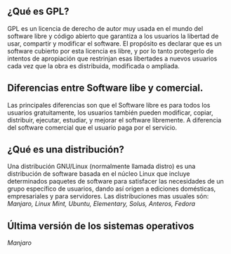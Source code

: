 ## ¿Qué es GPL?
GPL es un licencia de derecho de autor muy usada en el mundo del software libre y código abierto que garantiza a los usuarios la libertad de usar, compartir y modificar el software. El propósito es declarar que es un software cubierto por esta licencia es libre, y por lo tanto protegerlo de intentos de apropiación que restrinjan esas libertades a nuevos usuarios cada vez que la obra es distribuida, modificada o ampliada.

## Diferencias entre Software libe y comercial.
Las principales diferencias son que el Software libre es para todos los usuarios gratuitamente, los usuarios también pueden modificar, copiar, distribuir, ejecutar, estudiar, y mejorar el software libremente.
A diferencia del software comercial que el usuario paga por el servicio.


## ¿Qué es una distribución?
Una distribución GNU/Linux (normalmente llamada distro) es una distribución de software basada en el núcleo Linux que incluye determinados paquetes de software para satisfacer las necesidades de un grupo específico de usuarios, dando así origen a ediciones domésticas, empresariales y para servidores. 
Las distribuciones mas usuales són:
*Manjaro, Linux Mint, Ubuntu, Elementary, Solus, Anteros, Fedora*


## Última versión de los sistemas operativos
*Manjaro*
